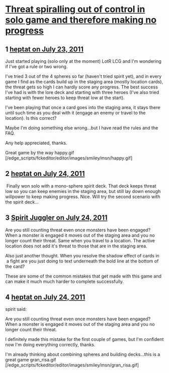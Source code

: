 # [Threat spiralling out of control in solo game and therefore making no progress](https://community.fantasyflightgames.com/topic/50368-threat-spiralling-out-of-control-in-solo-game-and-therefore-making-no-progress/)

## 1 [heptat on July 23, 2011](https://community.fantasyflightgames.com/topic/50368-threat-spiralling-out-of-control-in-solo-game-and-therefore-making-no-progress/?do=findComment&comment=503382)

Just started playing (solo only at the moment) LotR LCG and I'm wondering if I've got a rule or two wrong.

I've tried 3 out of the 4 spheres so far (haven't tried spirit yet), and in every game I find as the cards build up in the staging area (mostly location cards), the threat gets so high I can hardly score any progress. The best success I've had is with the lore deck and starting with three heroes (I've also tried starting with fewer heroes to keep threat low at the start).

I've been playing that once a card goes into the staging area, it stays there until such time as you deal with it (engage an enemy or travel to the location). Is this correct?

Maybe I'm doing something else wrong...but I have read the rules and the FAQ.

Any help appreciated, thanks.

Great game by the way happy.gif [/edge_scripts/fckeditor/editor/images/smiley/msn/happy.gif]

## 2 [heptat on July 24, 2011](https://community.fantasyflightgames.com/topic/50368-threat-spiralling-out-of-control-in-solo-game-and-therefore-making-no-progress/?do=findComment&comment=503419)

 Finally won solo with a mono-sphere spirit deck. That deck keeps threat low so you can keep enemies in the staging area, but still lay down enough willpower to keep making progress. Nice. Will try the second scenario with the spirit deck...

## 3 [Spirit Juggler on July 24, 2011](https://community.fantasyflightgames.com/topic/50368-threat-spiralling-out-of-control-in-solo-game-and-therefore-making-no-progress/?do=findComment&comment=503481)

Are you still counting threat even once monsters have been engaged? When a monster is engaged it moves out of the staging area and you no longer count their threat. Same when you travel to a location. The active location does not add it's threat to those that are in the staging area.

Also just another thought. When you resolve the shadow effect of cards in  a fight are you just doing to text underneath the bold line at the bottom of the card? 

These are some of the common mistakes that get made with this game and can make it much much harder to complete successfully.

## 4 [heptat on July 24, 2011](https://community.fantasyflightgames.com/topic/50368-threat-spiralling-out-of-control-in-solo-game-and-therefore-making-no-progress/?do=findComment&comment=503485)

spirit said:

Are you still counting threat even once monsters have been engaged? When a monster is engaged it moves out of the staging area and you no longer count their threat. 



I definitely made this mistake for the first couple of games, but I'm confident now I'm doing everything correctly, thanks.

I'm already thinking about combining spheres and building decks...this is a great game gran_risa.gif [/edge_scripts/fckeditor/editor/images/smiley/msn/gran_risa.gif]

